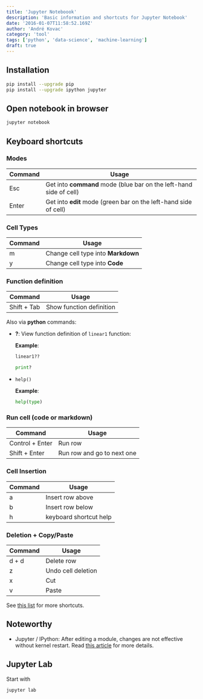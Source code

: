 ```yaml
---
title: 'Jupyter Noteboook'
description: 'Basic information and shortcuts for Jupyter Notebook'
date: '2016-01-07T11:58:52.169Z'
author: 'André Kovac'
category: 'tool'
tags: ['python', 'data-science', 'machine-learning']
draft: true
---
```


## Installation

```bash
pip install --upgrade pip
pip install --upgrade ipython jupyter
```

## Open notebook in browser

```bash
jupyter notebook
```

## Keyboard shortcuts

### Modes

| Command | Usage                                                              |
| ------- | ------------------------------------------------------------------ |
| Esc     | Get into **command** mode (blue bar on the left-hand side of cell) |
| Enter   | Get into **edit** mode (green bar on the left-hand side of cell)   |

### Cell Types

| Command | Usage                              |
| ------- | ---------------------------------- |
| m       | Change cell type into **Markdown** |
| y       | Change cell type into **Code**     |

### Function definition

| Command     | Usage                    |
| ----------- | ------------------------ |
| Shift + Tab | Show function definition |

Also via **python** commands:

- **?**: View function definition of `linear1` function:


  **Example**:

  ```python
  linear1??

  print?
  ```

- `help()`

  **Example**:

  ```python
  help(type)
  ```

### Run cell (code or markdown)

| Command         | Usage                      |
| --------------- | -------------------------- |
| Control + Enter | Run row                    |
| Shift + Enter   | Run row and go to next one |

### Cell Insertion

| Command | Usage                  |
| ------- | ---------------------- |
| a       | Insert row above       |
| b       | Insert row below       |
| h       | keyboard shortcut help |


### Deletion + Copy/Paste

| Command | Usage              |
| ------- | ------------------ |
| d + d   | Delete row         |
| z       | Undo cell deletion |
| x       | Cut                |
| v       | Paste              |


See [this list](https://www.dataquest.io/blog/jupyter-notebook-tips-tricks-shortcuts/) for more shortcuts.

## Noteworthy

- Jupyter / IPython: After editing a module, changes are not effective without kernel restart. Read [this article](https://support.enthought.com/hc/en-us/articles/204469240-Jupyter-IPython-After-editing-a-module-changes-are-not-effective-without-kernel-restart) for more details.

## Jupyter Lab

Start with

```bash
jupyter lab
```